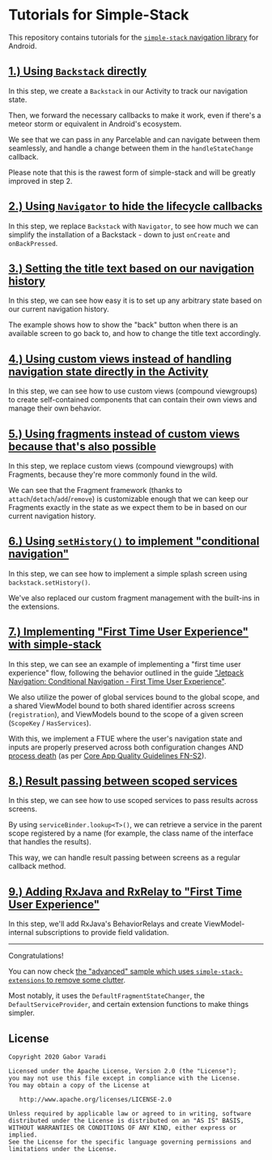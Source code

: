 # Tutorials for Simple-Stack

This repository contains tutorials for the [`simple-stack` navigation library]([Simple-Stack](https://github.com/Zhuinden/simple-stack)) for Android.

## [1.) Using `Backstack` directly](https://github.com/Zhuinden/simple-stack/tree/3d9f8c9639fdb85e05898c498f0449b82445088c/tutorials/tutorial-sample/src/main/java/com/zhuinden/simplestacktutorials/steps/step_1)

In this step, we create a `Backstack` in our Activity to track our navigation state.

Then, we forward the necessary callbacks to make it work, even if there's a meteor storm or equivalent in Android's ecosystem.

We see that we can pass in any Parcelable and can navigate between them seamlessly, and handle a change between them in the `handleStateChange` callback.

Please note that this is the rawest form of simple-stack and will be greatly improved in step 2.

## [2.) Using `Navigator` to hide the lifecycle callbacks](https://github.com/Zhuinden/simple-stack/tree/3d9f8c9639fdb85e05898c498f0449b82445088c/tutorials/tutorial-sample/src/main/java/com/zhuinden/simplestacktutorials/steps/step_2)

In this step, we replace `Backstack` with `Navigator`, to see how much we can simplify the installation of a Backstack - down to just `onCreate` and `onBackPressed`.

## [3.) Setting the title text based on our navigation history](https://github.com/Zhuinden/simple-stack/tree/3d9f8c9639fdb85e05898c498f0449b82445088c/tutorials/tutorial-sample/src/main/java/com/zhuinden/simplestacktutorials/steps/step_3)

In this step, we can see how easy it is to set up any arbitrary state based on our current navigation history.

The example shows how to show the "back" button when there is an available screen to go back to, and how to change the title text accordingly.

## [4.) Using custom views instead of handling navigation state directly in the Activity](https://github.com/Zhuinden/simple-stack/tree/3d9f8c9639fdb85e05898c498f0449b82445088c/tutorials/tutorial-sample/src/main/java/com/zhuinden/simplestacktutorials/steps/step_4)

In this step, we can see how to use custom views (compound viewgroups) to create self-contained components that can contain their own views and manage their own behavior.

## [5.) Using fragments instead of custom views because that's also possible](https://github.com/Zhuinden/simple-stack/tree/3d9f8c9639fdb85e05898c498f0449b82445088c/tutorials/tutorial-sample/src/main/java/com/zhuinden/simplestacktutorials/steps/step_5)

In this step, we replace custom views (compound viewgroups) with Fragments, because they're more commonly found in the wild.

We can see that the Fragment framework (thanks to `attach`/`detach`/`add`/`remove`) is customizable enough that we can keep our Fragments exactly in the state as we expect them to be in based on our current navigation history.

## [6.) Using `setHistory()` to implement "conditional navigation"](https://github.com/Zhuinden/simple-stack/tree/3d9f8c9639fdb85e05898c498f0449b82445088c/tutorials/tutorial-sample/src/main/java/com/zhuinden/simplestacktutorials/steps/step_6)

In this step, we can see how to implement a simple splash screen using `backstack.setHistory()`.

We've also replaced our custom fragment management with the built-ins in the extensions.

## [7.) Implementing "First Time User Experience" with simple-stack](https://github.com/Zhuinden/simple-stack/tree/3d9f8c9639fdb85e05898c498f0449b82445088c/tutorials/tutorial-sample/src/main/java/com/zhuinden/simplestacktutorials/steps/step_7)

In this step, we can see an example of implementing a "first time user experience" flow, following the behavior outlined in the guide ["Jetpack Navigation: Conditional Navigation - First Time User Experience"](https://developer.android.com/guide/navigation/navigation-conditional#first-time_user_experience).

We also utilize the power of global services bound to the global scope, and a shared ViewModel bound to both shared identifier across screens (`registration`), and ViewModels bound to the scope of a given screen (`ScopeKey` / `HasServices`).

With this, we implement a FTUE where the user's navigation state and inputs are properly preserved across both configuration changes AND [process death](https://youtu.be/sLCn27DceRA?t=1231) (as per [Core App Quality Guidelines FN-S2](https://developer.android.com/docs/quality-guidelines/core-app-quality#fn)).

## [8.) Result passing between scoped services](https://github.com/Zhuinden/simple-stack/tree/3d9f8c9639fdb85e05898c498f0449b82445088c/tutorials/tutorial-sample/src/main/java/com/zhuinden/simplestacktutorials/steps/step_8)

In this step, we can see how to use scoped services to pass results across screens.

By using `serviceBinder.lookup<T>()`, we can retrieve a service in the parent scope registered by a name (for example, the class name of the interface that handles the results).

This way, we can handle result passing between screens as a regular callback method. 

## [9.) Adding RxJava and RxRelay to "First Time User Experience"](https://github.com/Zhuinden/simple-stack/tree/3d9f8c9639fdb85e05898c498f0449b82445088c/tutorials/tutorial-sample/src/main/java/com/zhuinden/simplestacktutorials/steps/step_9)

In this step, we'll add RxJava's BehaviorRelays and create ViewModel-internal subscriptions to provide field validation.

-------------

Congratulations! 

You can now check [the "advanced" sample which uses `simple-stack-extensions` to remove some clutter](https://github.com/Zhuinden/simple-stack/tree/842bfc781fa16568af956c4985c1f8ca02da0a6c/samples/advanced-samples/extensions-example/src/main/java/com/zhuinden/simplestackextensionsample).

Most notably, it uses the `DefaultFragmentStateChanger`, the `DefaultServiceProvider`, and certain extension functions to make things simpler.

## License

    Copyright 2020 Gabor Varadi

    Licensed under the Apache License, Version 2.0 (the "License");
    you may not use this file except in compliance with the License.
    You may obtain a copy of the License at

       http://www.apache.org/licenses/LICENSE-2.0

    Unless required by applicable law or agreed to in writing, software
    distributed under the License is distributed on an "AS IS" BASIS,
    WITHOUT WARRANTIES OR CONDITIONS OF ANY KIND, either express or implied.
    See the License for the specific language governing permissions and
    limitations under the License.
